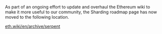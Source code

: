 As part of an ongoing effort to update and overhaul the Ethereum wiki to make it more useful to our community, the Sharding roadmap page has now moved to the following location.

[eth.wiki/en/archive/serpent](https://eth.wiki/en/archive/serpent)